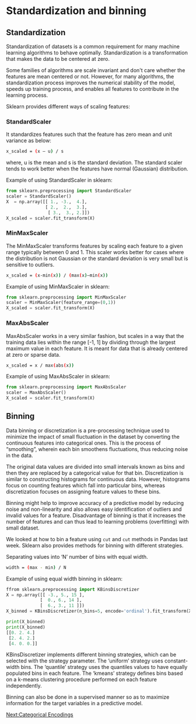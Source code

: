 # Standardization and binning


## Standardization

Standardization of datasets is a common requirement for many machine learning algorithms to behave optimally. Standardization is a transformation that makes the data to be centered at zero.

Some families of algorithms are scale invariant and don't care whether the features are mean centered or not. However, for many algorithms, the standardization process improves the numerical stability of the model, speeds up training process, and enables all features to contribute in the learning process.

Sklearn provides different ways of scaling features:

### StandardScaler

It standardizes features such that the feature has zero mean and unit variance as below:

```bash
x_scaled = (x — u) / s
```
where, u is the mean and s is the standard deviation. The standard scaler tends to work better when the features have normal (Gaussian) distribution.

Example of using StandardScaler in sklearn:

```python
from sklearn.preprocessing import StandardScaler
scaler = StandardScaler()
X  = np.array([[ 1., -3.,  4.],
               [ 2.,  2.,  3.],
                [ 3.,  3., 2.]])
X_scaled = scaler.fit_transform(X)
```

### MinMaxScaler

The MinMaxScaler transforms features by scaling each feature to a given range typically between 0 and 1. This scaler works better for cases where the distribution is not Gaussian or the standard deviation is very small but is sensitive to outliers.

```bash
x_scaled = (x-min(x)) / (max(x)–min(x))
```
Example of using MinMaxScaler in sklearn:

```python
from sklearn.preprocessing import MinMaxScaler
scaler = MinMaxScaler(feature_range=(0,1))
X_scaled = scaler.fit_transform(X)
```

### MaxAbsScaler

MaxAbsScaler works in a very similar fashion, but scales in a way that the training data lies within the range [-1, 1] by dividing through the largest maximum value in each feature. It is meant for data that is already centered at zero or sparse data.

```bash
x_scaled = x / max(abs(x))
```

Example of using MaxAbsScaler in sklearn:
```python
from sklearn.preprocessing import MaxAbsScaler
scaler = MaxAbsScaler()
X_scaled = scaler.fit_transform(X)
```
## Binning

Data binning or discretization is a  pre-processing technique used to minimize the impact of small fluctuation in the dataset by converting the continuous features into categorical ones. This is the process of “smoothing”, wherein each bin smoothens fluctuations, thus reducing noise in the data. 

The original data values are divided into small intervals known as bins and then they are replaced by a categorical value for that bin. Discretization is similar to constructing histograms for continuous data. However, histograms focus on counting features which fall into particular bins, whereas discretization focuses on assigning feature values to these bins.

Binning might help to improve accuracy of a predictive model by reducing noise and non-linearity and also allows easy identification of outliers and invalid values for a feature. Disadvantage of binning is that it increases the number of features and can thus lead to learning problems (overfitting) with small dataset.

We looked at how to bin  a feature using `cut` and `cut` methods in Pandas last week. Sklearn also provides methods for binning with different strategies.


Separating values into ‘N’ number of bins with equal width. 
```bash
width = (max - min) / N
```
Example of using equal width binning in sklearn:

```python
ffrom sklearn.preprocessing import KBinsDiscretizer
X = np.array([[ -3., 5., 15 ],
             [  0., 6., 14 ],
             [  6., 3., 11 ]])
X_binned = KBinsDiscretizer(n_bins=5, encode='ordinal').fit_transform(X)

print(X_binned)
print(X_binned)
[[0. 2. 4.]
 [2. 4. 2.]
 [4. 0. 0.]]
 ```
 
KBinsDiscretizer implements different binning strategies, which can be selected with the strategy parameter. The ‘uniform’ strategy uses constant-width bins. The ‘quantile’ strategy uses the quantiles values to have equally populated bins in each feature. The ‘kmeans’ strategy defines bins based on a k-means clustering procedure performed on each feature independently.

Binning can also be done in a supervised manner so as to maximize information for the target variables in a predictive model.

[Next:Categorical Encodings](https://nbviewer.jupyter.org/github/abanskota/t81_577_data_science/blob/master/weekly_materials/week7/notebooks/categorical-encoding.ipynb)